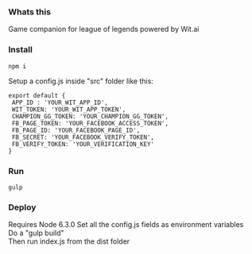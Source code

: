 ### Whats this

Game companion for league of legends powered by Wit.ai

### Install

```
npm i
```

Setup a config.js inside "src" folder like this:

```
export default {
 APP_ID : 'YOUR_WIT_APP_ID',
 WIT_TOKEN: 'YOUR_WIT_APP_TOKEN',
 CHAMPION_GG_TOKEN: 'YOUR_CHAMPION_GG_TOKEN',
 FB_PAGE_TOKEN: 'YOUR_FACEBOOK_ACCESS_TOKEN',
 FB_PAGE_ID: 'YOUR_FACEBOOK_PAGE_ID',
 FB_SECRET: 'YOUR_FACEBOOK_VERIFY_TOKEN',
 FB_VERIFY_TOKEN: 'YOUR_VERIFICATION_KEY'
}
```
### Run

```
gulp
```

### Deploy

Requires Node 6.3.0
Set all the config.js fields as environment variables  
Do a "gulp build"  
Then run index.js from the dist folder  
